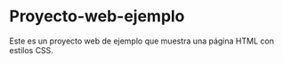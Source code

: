 # Proyecto-web-ejemplo
Este es un proyecto web de ejemplo que muestra una página HTML con estilos CSS.
